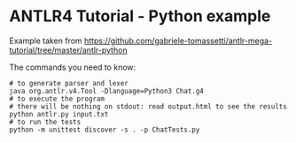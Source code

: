 # ANTLR4 Tutorial - Python example

Example taken from 
https://github.com/gabriele-tomassetti/antlr-mega-tutorial/tree/master/antlr-python

The commands you need to know:
```
# to generate parser and lexer
java org.antlr.v4.Tool -Dlanguage=Python3 Chat.g4
# to execute the program
# there will be nothing on stdout: read output.html to see the results
python antlr.py input.txt
# to run the tests
python -m unittest discover -s . -p ChatTests.py
```